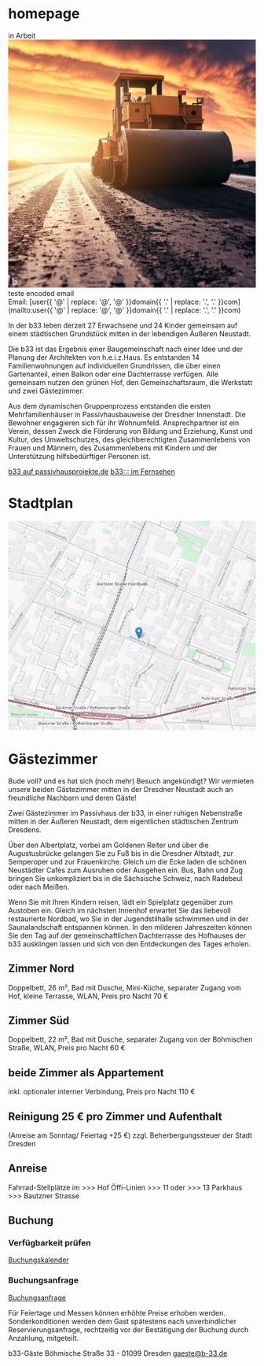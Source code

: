 # homepage
in Arbeit
![Bauarbeiten](./pictures/steamroller.jpg)
teste encoded email  
Email: [user{{ '&#64;' | replace: '&#64;', '@' }}domain{{ '&#46;' | replace: '&#46;', '.' }}com](mailto:user{{ '&#64;' | replace: '&#64;', '@' }}domain{{ '&#46;' | replace: '&#46;', '.' }}com)

In der b33 leben derzeit 27 Erwachsene und 24 Kinder gemeinsam auf einem städtischen Grundstück mitten in der lebendigen Äußeren Neustadt.

Die b33 ist das Ergebnis einer Baugemeinschaft nach einer Idee und der Planung der Architekten von h.e.i.z.Haus. Es entstanden 14 Familienwohnungen auf individuellen Grundrissen, die über einen Gartenanteil, einen Balkon oder eine Dachterrasse verfügen. Alle gemeinsam nutzen den grünen Hof, den Gemeinschaftsraum, die Werkstatt und zwei Gästezimmer.

Aus dem dynamischen Gruppenprozess entstanden die ersten Mehrfamilienhäuser in Passivhausbauweise der Dresdner Innenstadt. Die Bewohner engagieren sich für ihr Wohnumfeld. Ansprechpartner ist ein Verein, dessen Zweck die Förderung von Bildung und Erziehung, Kunst und Kultur, des Umweltschutzes, des gleichberechtigten Zusammenlebens von Frauen und Männern, des Zusammenlebens mit Kindern und der Unterstützung hilfsbedürftiger Personen ist.

[b33 auf passivhausprojekte.de](www.passivhausprojekte.de)
[b33::: im Fernsehen](http://de.youtube.com/watch?v=jIQZzDPPjXQ)

# Stadtplan
[![Stadtplan](./pictures/b33.png)](https://osm.org/go/0MLkKqlKF-?layers=T&m=)

# Gästezimmer

Bude voll? und es hat sich (noch mehr) Besuch angekündigt? Wir vermieten unsere beiden Gästezimmer mitten in der Dresdner Neustadt auch an freundliche Nachbarn und deren Gäste!

Zwei Gästezimmer im Passivhaus der b33, in einer ruhigen Nebenstraße mitten in der Äußeren Neustadt, dem eigentlichen städtischen Zentrum Dresdens.

Über den Albertplatz, vorbei am Goldenen Reiter und über die Augustusbrücke gelangen Sie zu Fuß bis in die Dresdner Altstadt, zur Semperoper und zur Frauenkirche. Gleich um die Ecke laden die schönen Neustädter Cafés zum Ausruhen oder Ausgehen ein. Bus, Bahn und Zug bringen Sie unkompliziert bis in die Sächsische Schweiz, nach Radebeul oder nach Meißen.

Wenn Sie mit Ihren Kindern reisen, lädt ein Spielplatz gegenüber zum Austoben ein. Gleich im nächsten Innenhof erwartet Sie das liebevoll restaurierte Nordbad, wo Sie in der Jugendstilhalle schwimmen und in der Saunalandschaft entspannen können. In den milderen Jahreszeiten können Sie den Tag auf der gemeinschaftlichen Dachterrasse des Hofhauses der b33 ausklingen lassen und sich von den Entdeckungen des Tages erholen.

## Zimmer Nord
Doppelbett, 26 m², Bad mit Dusche, Mini-Küche, separater Zugang vom Hof, kleine Terrasse, WLAN,
Preis pro Nacht 70 €

## Zimmer Süd
Doppelbett, 22 m², Bad mit Dusche, separater Zugang von der Böhmischen Straße, WLAN,
Preis pro Nacht 60 €

## beide Zimmer als Appartement
inkl. optionaler interner Verbindung,
Preis pro Nacht 110 €

## Reinigung 25 € pro Zimmer und Aufenthalt
(Anreise am Sonntag/ Feiertag +25 €)
zzgl. Beherbergungssteuer der Stadt Dresden

## Anreise
Fahrrad-Stellplätze im >>> Hof
Öffi-Linien >>> 11 oder >>> 13
Parkhaus >>> Bautzner Strasse

## Buchung
### Verfügbarkeit prüfen
[Buchungskalender](http://b-33.de/gaeste/gaeste_cal.html)

### Buchungsanfrage
[Buchungsanfrage](http://b-33.de/gaeste/gaeste_buchungsanfrage.html)

Für Feiertage und Messen können erhöhte Preise erhoben werden. Sonderkonditionen werden dem Gast spätestens nach unverbindlicher Reservierungsanfrage, rechtzeitig vor der Bestätigung der Buchung durch Anzahlung, mitgeteilt.


b33-Gäste
Böhmische Straße 33 - 01099 Dresden
gaeste@b-33.de
